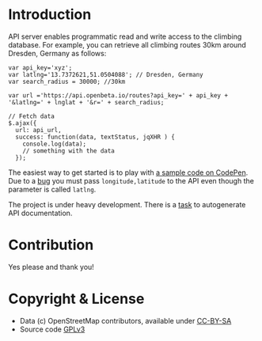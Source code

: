 # Introduction
API server enables programmatic read and write access to the climbing database.  For example, you can retrieve all climbing routes 30km around Dresden, Germany as follows: 

```
var api_key='xyz';
var latlng='13.7372621,51.0504088'; // Dresden, Germany
var search_radius = 30000; //30km

var url ='https://api.openbeta.io/routes?api_key=' + api_key + '&latlng=' + lnglat + '&r=' + search_radius;

// Fetch data 
$.ajax({
  url: api_url,
  success: function(data, textStatus, jqXHR ) { 
    console.log(data);
    // something with the data  
  });

```

The easiest way to get started is to play with [a sample code on CodePen](http://codepen.io/openbeta/pen/vgpqwP).  Due to a [bug](https://github.com/OpenBeta/design/issues/9) you must pass `longitude,latitude` to the API even though the parameter is called `latlng`.

The project is under heavy development.  There is a [task](https://github.com/OpenBeta/design/issues/5) to autogenerate API documentation.

# Contribution
Yes please and thank you!

# Copyright & License
- Data (c) OpenStreetMap contributors, available under [CC-BY-SA](https://creativecommons.org/licenses/by-sa/4.0/)
- Source code [GPLv3](https://github.com/OpenBeta/beta/blob/master/LICENSE)

